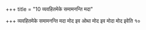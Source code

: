 +++
title = "10 व्यवहितमेके समामनन्ति मदा"

+++
व्यवहितमेके समामनन्ति मदा मोद इव ओथा मोद इव मोदा मोद इवेति १०